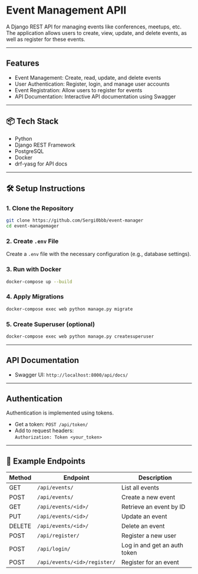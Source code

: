 # Event Management APII

A Django REST API for managing events like conferences, meetups, etc. The application allows users to create, view, update, and delete events, as well as register for these events.

---

## Features

- Event Management: Create, read, update, and delete events
- User Authentication: Register, login, and manage user accounts
- Event Registration: Allow users to register for events
- API Documentation: Interactive API documentation using Swagger

---

## 📦 Tech Stack

- Python
- Django REST Framework  
- PostgreSQL
- Docker
- drf-yasg for API docs

---

## 🛠 Setup Instructions

### 1. Clone the Repository
```bash
git clone https://github.com/Sergi0bbb/event-manager
cd event-managemager
```

### 2. Create `.env` File  
Create a `.env` file with the necessary configuration (e.g., database settings).

### 3. Run with Docker
```bash
docker-compose up --build
```

### 4. Apply Migrations
```bash
docker-compose exec web python manage.py migrate
```

### 5. Create Superuser (optional)
```bash
docker-compose exec web python manage.py createsuperuser
```

---

## API Documentation

- Swagger UI: `http://localhost:8000/api/docs/`

---

## Authentication

Authentication is implemented using tokens.

- Get a token: `POST /api/token/`
- Add to request headers:  
  `Authorization: Token <your_token>`

---

## 📮 Example Endpoints

| Method | Endpoint                         | Description                     |
|--------|----------------------------------|---------------------------------|
| GET    | `/api/events/`                  | List all events                 |
| POST   | `/api/events/`                  | Create a new event              |
| GET    | `/api/events/<id>/`             | Retrieve an event by ID         |
| PUT    | `/api/events/<id>/`             | Update an event                 |
| DELETE | `/api/events/<id>/`             | Delete an event                 |
| POST   | `/api/register/`                | Register a new user             |
| POST   | `/api/login/`                   | Log in and get an auth token    |
| POST   | `/api/events/<id>/register/`    | Register for an event           |
